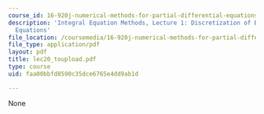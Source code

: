 ```yaml
---
course_id: 16-920j-numerical-methods-for-partial-differential-equations-sma-5212-spring-2003
description: 'Integral Equation Methods, Lecture 1: Discretization of Boundary Integral
  Equations'
file_location: /coursemedia/16-920j-numerical-methods-for-partial-differential-equations-sma-5212-spring-2003/faa00bbfd8590c35dce6765e4dd9ab1d_lec20_toupload.pdf
file_type: application/pdf
layout: pdf
title: lec20_toupload.pdf
type: course
uid: faa00bbfd8590c35dce6765e4dd9ab1d

---
```

None